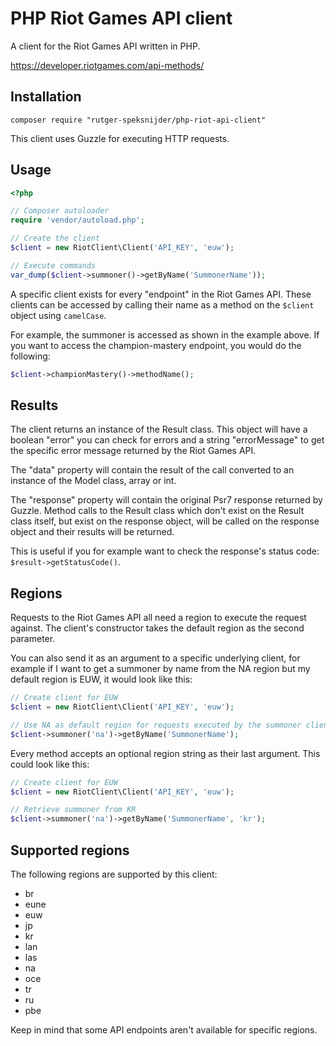 # PHP Riot Games API client

A client for the Riot Games API written in PHP.

https://developer.riotgames.com/api-methods/

## Installation

```
composer require "rutger-speksnijder/php-riot-api-client"
```

This client uses Guzzle for executing HTTP requests.

## Usage

```php
<?php

// Composer autoloader
require 'vendor/autoload.php';

// Create the client
$client = new RiotClient\Client('API_KEY', 'euw');

// Execute commands
var_dump($client->summoner()->getByName('SummonerName'));
```

A specific client exists for every "endpoint" in the Riot Games API.
These clients can be accessed by calling their name as a method on the ```$client``` object using ```camelCase```.

For example, the summoner is accessed as shown in the example above. If you want to access the champion-mastery endpoint, you would do the following:

```php
$client->championMastery()->methodName();
```

## Results

The client returns an instance of the Result class. This object will have a boolean "error" you can check for errors and a string "errorMessage" to get the specific error message returned by the Riot Games API.

The "data" property will contain the result of the call converted to an instance of the Model class, array or int.

The "response" property will contain the original Psr7 response returned by Guzzle. Method calls to the Result class which don't exist on the Result class itself, but exist on the response object, will be called on the response object and their results will be returned.

This is useful if you for example want to check the response's status code: ```$result->getStatusCode()```.

## Regions

Requests to the Riot Games API all need a region to execute the request against.
The client's constructor takes the default region as the second parameter.

You can also send it as an argument to a specific underlying client, for example if I want to get a summoner by name from the NA region but my default region is EUW, it would look like this:

```php
// Create client for EUW
$client = new RiotClient\Client('API_KEY', 'euw');

// Use NA as default region for requests executed by the summoner client
$client->summoner('na')->getByName('SummonerName');
```

Every method accepts an optional region string as their last argument.
This could look like this:

```php
// Create client for EUW
$client = new RiotClient\Client('API_KEY', 'euw');

// Retrieve summoner from KR
$client->summoner('na')->getByName('SummonerName', 'kr');
```

## Supported regions

The following regions are supported by this client:

 * br
 * eune
 * euw
 * jp
 * kr
 * lan
 * las
 * na
 * oce
 * tr
 * ru
 * pbe

Keep in mind that some API endpoints aren't available for specific regions.
